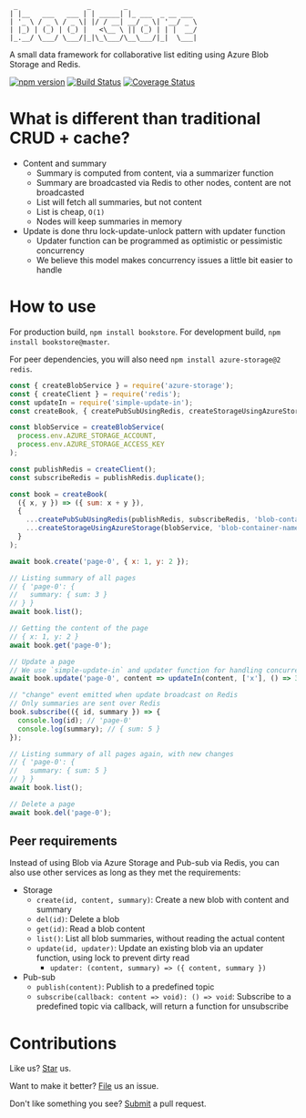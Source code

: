 ```
 _                 _        _
| |__   ___   ___ | | _____| |_ ___  _ __ ___
| '_ \ / _ \ / _ \| |/ / __| __/ _ \| '__/ _ \
| |_) | (_) | (_) |   <\__ \ || (_) | | |  __/
|_.__/ \___/ \___/|_|\_\___/\__\___/|_|  \___|

```

<!-- The ASCII art is generated using http://www.patorjk.com/software/taag/#p=display&f=Ogre&t=bookstore -->

A small data framework for collaborative list editing using Azure Blob Storage and Redis.

<a href="https://badge.fury.io/js/bookstore"><img alt="npm version" src="https://badge.fury.io/js/bookstore.svg" /></a>
<a href="https://travis-ci.org/compulim/bookstore"><img alt="Build Status" src="https://travis-ci.org/compulim/bookstore.svg?branch=master" /></a>
<a href="https://coveralls.io/github/compulim/bookstore?branch=master"><img src="https://coveralls.io/repos/github/compulim/bookstore/badge.svg?branch=master" alt="Coverage Status" /></a>

# What is different than traditional CRUD + cache?

- Content and summary
   - Summary is computed from content, via a summarizer function
   - Summary are broadcasted via Redis to other nodes, content are not broadcasted
   - List will fetch all summaries, but not content
   - List is cheap, `O(1)`
   - Nodes will keep summaries in memory
- Update is done thru lock-update-unlock pattern with updater function
   - Updater function can be programmed as optimistic or pessimistic concurrency
   - We believe this model makes concurrency issues a little bit easier to handle

# How to use

For production build, `npm install bookstore`. For development build, `npm install bookstore@master`.

For peer dependencies, you will also need `npm install azure-storage@2 redis`.

```js
const { createBlobService } = require('azure-storage');
const { createClient } = require('redis');
const updateIn = require('simple-update-in');
const createBook, { createPubSubUsingRedis, createStorageUsingAzureStorage } = require('bookstore');

const blobService = createBlobService(
  process.env.AZURE_STORAGE_ACCOUNT,
  process.env.AZURE_STORAGE_ACCESS_KEY
);

const publishRedis = createClient();
const subscribeRedis = publishRedis.duplicate();

const book = createBook(
  ({ x, y }) => ({ sum: x + y }),
  {
    ...createPubSubUsingRedis(publishRedis, subscribeRedis, 'blob-container-name'),
    ...createStorageUsingAzureStorage(blobService, 'blob-container-name')
  }
);

await book.create('page-0', { x: 1, y: 2 });

// Listing summary of all pages
// { 'page-0': {
//   summary: { sum: 3 }
// } }
await book.list();

// Getting the content of the page
// { x: 1, y: 2 }
await book.get('page-0');

// Update a page
// We use `simple-update-in` and updater function for handling concurrency
await book.update('page-0', content => updateIn(content, ['x'], () => 3));

// "change" event emitted when update broadcast on Redis
// Only summaries are sent over Redis
book.subscribe(({ id, summary }) => {
  console.log(id); // 'page-0'
  console.log(summary); // { sum: 5 }
});

// Listing summary of all pages again, with new changes
// { 'page-0': {
//   summary: { sum: 5 }
// } }
await book.list();

// Delete a page
await book.del('page-0');
```

## Peer requirements

Instead of using Blob via Azure Storage and Pub-sub via Redis, you can also use other services as long as they met the requirements:

- Storage
   - `create(id, content, summary)`: Create a new blob with content and summary
   - `del(id)`: Delete a blob
   - `get(id)`: Read a blob content
   - `list()`: List all blob summaries, without reading the actual content
   - `update(id, updater)`: Update an existing blob via an updater function, using lock to prevent dirty read
      - `updater: (content, summary) => ({ content, summary })`
- Pub-sub
   - `publish(content)`: Publish to a predefined topic
   - `subscribe(callback: content => void): () => void`: Subscribe to a predefined topic via callback, will return a function for unsubscribe

# Contributions

Like us? [Star](https://github.com/compulim/bookstore/stargazers) us.

Want to make it better? [File](https://github.com/compulim/bookstore/issues) us an issue.

Don't like something you see? [Submit](https://github.com/compulim/bookstore/pulls) a pull request.
